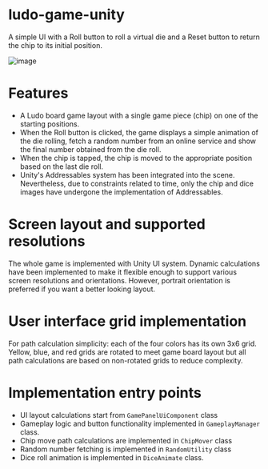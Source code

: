# ludo-game-unity
A simple UI with a Roll button to roll a virtual die and a Reset button to
return the chip to its initial position.

![image](https://github.com/mohanadHamed/ludo-game-unity/assets/2360668/36e5baaf-7267-4d97-bc18-6539d5b9f708)


# Features
- A Ludo board game layout with a single game piece (chip) on one of the
starting positions.
- When the Roll button is clicked, the game displays a simple animation of the die
rolling, fetch a random number from an online service and show the final
number obtained from the die roll.
- When the chip is tapped, the chip is moved to the appropriate position based
on the last die roll.
- Unity's Addressables system has been integrated into the scene. Nevertheless, due to constraints related to time, only the chip and dice images have undergone the implementation of Addressables.


# Screen layout and supported resolutions
The whole game is implemented with Unity UI system. Dynamic calculations have been implemented to make it flexible enough to support various screen resolutions and orientations. 
However, portrait orientation is preferred if you want a better looking layout.


# User interface grid implementation
For path calculation simplicity: each of the four colors has its own 3x6 grid.
Yellow, blue, and red grids are rotated to meet game board layout but all path calculations are based on non-rotated grids to reduce complexity.


# Implementation entry points
- UI layout calculations start from `GamePanelUiComponent` class
- Gameplay logic and button functionality implemented in `GameplayManager` class.
- Chip move path calculations are implemented in `ChipMover` class
- Random number fetching is implemented in `RandomUtility` class
- Dice roll animation is implemented in `DiceAnimate` class.

